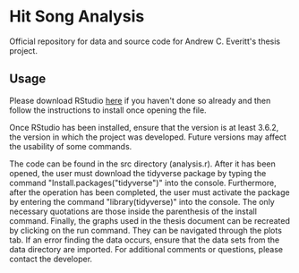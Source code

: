 # Hit Song Analysis
Official repository for data and source code for Andrew C. Everitt's thesis project.

## Usage
Please download RStudio [here](https://cran.r-project.org/mirrors.html) if you
haven't done so already and then follow the instructions to install once opening
the file.

Once RStudio has been installed, ensure that the version is at least 3.6.2, the
version in which the project was developed. Future versions may affect the usability
of some commands.

The code can be found in the src directory (analysis.r). After it has been opened, the user must
download the tidyverse package by typing the command "Install.packages("tidyverse")"
into the console. Furthermore, after the operation has been completed, the user must
activate the package by entering the command "library(tidyverse)" into the console.
The only necessary quotations are those inside the parenthesis of the install command.
Finally, the graphs used in the thesis document can be recreated by clicking on the
run command. They can be navigated through the plots tab. If an error finding the
data occurs, ensure that the data sets from the data directory are imported. For
additional comments or questions, please contact the developer.
